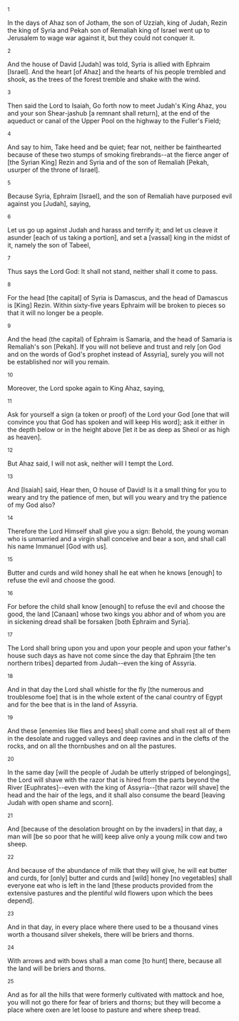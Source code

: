 <sup>1</sup> 

In the days of Ahaz son of Jotham, the son of Uzziah, king of Judah, Rezin the king of Syria and Pekah son of Remaliah king of Israel went up to Jerusalem to wage war against it, but they could not conquer it. 

<sup>2</sup> 

And the house of David [Judah] was told, Syria is allied with Ephraim [Israel]. And the heart [of Ahaz] and the hearts of his people trembled and shook, as the trees of the forest tremble and shake with the wind. 

<sup>3</sup> 

Then said the Lord to Isaiah, Go forth now to meet Judah's King Ahaz, you and your son Shear-jashub [a remnant shall return], at the end of the aqueduct or canal of the Upper Pool on the highway to the Fuller's Field; 

<sup>4</sup> 

And say to him, Take heed and be quiet; fear not, neither be fainthearted because of these two stumps of smoking firebrands--at the fierce anger of [the Syrian King] Rezin and Syria and of the son of Remaliah [Pekah, usurper of the throne of Israel]. 

<sup>5</sup> 

Because Syria, Ephraim [Israel], and the son of Remaliah have purposed evil against you [Judah], saying, 

<sup>6</sup> 

Let us go up against Judah and harass and terrify it; and let us cleave it asunder [each of us taking a portion], and set a [vassal] king in the midst of it, namely the son of Tabeel, 

<sup>7</sup> 

Thus says the Lord God: It shall not stand, neither shall it come to pass. 

<sup>8</sup> 

For the head [the capital] of Syria is Damascus, and the head of Damascus is [King] Rezin. Within sixty-five years Ephraim will be broken to pieces so that it will no longer be a people. 

<sup>9</sup> 

And the head (the capital) of Ephraim is Samaria, and the head of Samaria is Remaliah's son [Pekah]. If you will not believe and trust and rely [on God and on the words of God's prophet instead of Assyria], surely you will not be established nor will you remain. 

<sup>10</sup> 

Moreover, the Lord spoke again to King Ahaz, saying, 

<sup>11</sup> 

Ask for yourself a sign (a token or proof) of the Lord your God [one that will convince you that God has spoken and will keep His word]; ask it either in the depth below or in the height above [let it be as deep as Sheol or as high as heaven]. 

<sup>12</sup> 

But Ahaz said, I will not ask, neither will I tempt the Lord. 

<sup>13</sup> 

And [Isaiah] said, Hear then, O house of David! Is it a small thing for you to weary and try the patience of men, but will you weary and try the patience of my God also? 

<sup>14</sup> 

Therefore the Lord Himself shall give you a sign: Behold, the young woman who is unmarried and a virgin shall conceive and bear a son, and shall call his name Immanuel [God with us]. 

<sup>15</sup> 

Butter and curds and wild honey shall he eat when he knows [enough] to refuse the evil and choose the good. 

<sup>16</sup> 

For before the child shall know [enough] to refuse the evil and choose the good, the land [Canaan] whose two kings you abhor and of whom you are in sickening dread shall be forsaken [both Ephraim and Syria]. 

<sup>17</sup> 

The Lord shall bring upon you and upon your people and upon your father's house such days as have not come since the day that Ephraim [the ten northern tribes] departed from Judah--even the king of Assyria. 

<sup>18</sup> 

And in that day the Lord shall whistle for the fly [the numerous and troublesome foe] that is in the whole extent of the canal country of Egypt and for the bee that is in the land of Assyria. 

<sup>19</sup> 

And these [enemies like flies and bees] shall come and shall rest all of them in the desolate and rugged valleys and deep ravines and in the clefts of the rocks, and on all the thornbushes and on all the pastures. 

<sup>20</sup> 

In the same day [will the people of Judah be utterly stripped of belongings], the Lord will shave with the razor that is hired from the parts beyond the River [Euphrates]--even with the king of Assyria--[that razor will shave] the head and the hair of the legs, and it shall also consume the beard [leaving Judah with open shame and scorn]. 

<sup>21</sup> 

And [because of the desolation brought on by the invaders] in that day, a man will [be so poor that he will] keep alive only a young milk cow and two sheep. 

<sup>22</sup> 

And because of the abundance of milk that they will give, he will eat butter and curds, for [only] butter and curds and [wild] honey [no vegetables] shall everyone eat who is left in the land [these products provided from the extensive pastures and the plentiful wild flowers upon which the bees depend]. 

<sup>23</sup> 

And in that day, in every place where there used to be a thousand vines worth a thousand silver shekels, there will be briers and thorns. 

<sup>24</sup> 

With arrows and with bows shall a man come [to hunt] there, because all the land will be briers and thorns. 

<sup>25</sup> 

And as for all the hills that were formerly cultivated with mattock and hoe, you will not go there for fear of briers and thorns; but they will become a place where oxen are let loose to pasture and where sheep tread.